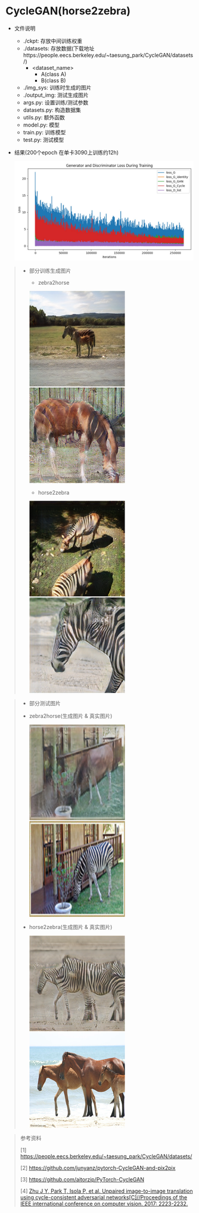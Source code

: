 # CycleGAN(horse2zebra)
- 文件说明
  - ./ckpt: 存放中间训练权重
  - ./datasets: 存放数据(下载地址https://people.eecs.berkeley.edu/~taesung_park/CycleGAN/datasets/)
    - <dataset_name>
      - A(class A)
      - B(class B)
  - ./img_sys: 训练时生成的图片
  - ./output_img: 测试生成图片
  - args.py: 设置训练/测试参数
  - datasets.py: 构造数据集
  - utils.py: 额外函数
  - model.py: 模型
  - train.py: 训练模型
  - test.py: 测试模型

- 结果(200个epoch 在单卡3090上训练约12h)

  <img src="./img/01.jpeg" style="zoom: 50%;" />

> - 部分训练生成图片
>
>   - zebra2horse
>
>   ![](./img_sys/fakeA_epoch_049.png)![](./img_sys/fakeA_epoch_199.png)
>
>   - horse2zebra
>
>   ![](./img_sys/fakeB_epoch_099.png)![](./img_sys/fakeB_epoch_149.png)

>- 部分测试图片
>
>  - zebra2horse(生成图片 & 真实图片)
>
>    ![0020-fake](./output_img/A/0020-fake.png)![](./output_img/A/0020-real.png)
>
>  - horse2zebra(生成图片 & 真实图片)
>
>    ![](./output_img/B/0003-fake.png)![](./output_img/B/0003-real.png)



> 参考资料
>
> [1] https://people.eecs.berkeley.edu/~taesung_park/CycleGAN/datasets/
>
> [2] https://github.com/junyanz/pytorch-CycleGAN-and-pix2pix
>
> [3] https://github.com/aitorzip/PyTorch-CycleGAN
>
> [4] [Zhu J Y, Park T, Isola P, et al. Unpaired image-to-image translation using cycle-consistent adversarial networks[C]//Proceedings of the IEEE international conference on computer vision. 2017: 2223-2232.](https://arxiv.org/abs/1703.10593)
